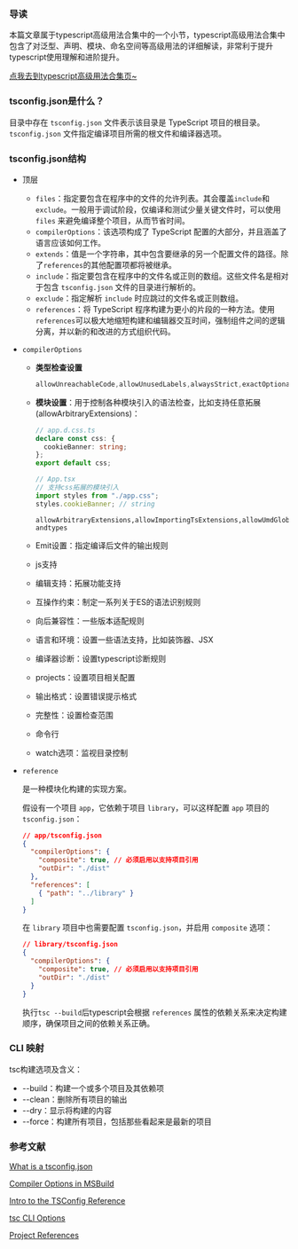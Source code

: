 ### 导读

本篇文章属于typescript高级用法合集中的一个小节，typescript高级用法合集中包含了对泛型、声明、模块、命名空间等高级用法的详细解读，非常利于提升typescript使用理解和进阶提升。

[点我去到typescript高级用法合集页~]()

### tsconfig.json是什么？

目录中存在 `tsconfig.json` 文件表示该目录是 TypeScript 项目的根目录。 `tsconfig.json` 文件指定编译项目所需的根文件和编译器选项。

### tsconfig.json结构

- 顶层

  - `files`：指定要包含在程序中的文件的允许列表。其会覆盖`include`和`exclude`。一般用于调试阶段，仅编译和测试少量关键文件时，可以使用 `files` 来避免编译整个项目，从而节省时间。
  - `compilerOptions`：该选项构成了 TypeScript 配置的大部分，并且涵盖了语言应该如何工作。
  - `extends`：值是一个字符串，其中包含要继承的另一个配置文件的路径。除了`references`的其他配置项都将被继承。
  - `include`：指定要包含在程序中的文件名或正则的数组。这些文件名是相对于包含 `tsconfig.json` 文件的目录进行解析的。
  - `exclude`：指定解析 `include` 时应跳过的文件名或正则数组。
  - `references`：将 TypeScript 程序构建为更小的片段的一种方法。使用`references`可以极大地缩短构建和编辑器交互时间，强制组件之间的逻辑分离，并以新的和改进的方式组织代码。

- `compilerOptions`

  - **类型检查设置**

    ~~~ts
    allowUnreachableCode,allowUnusedLabels,alwaysStrict,exactOptionalPropertyTypes,noFallthroughCasesInSwitch,noImplicitAny,noImplicitOverride,noImplicitReturns,noImplicitThis,noPropertyAccessFromIndexSignature,noUncheckedIndexedAccess,noUnusedLocals,noUnusedParameters,strict,strictBindCallApply,strictBuiltinIteratorReturn,strictFunctionTypes,strictNullChecks,strictPropertyInitialization anduseUnknownInCatchVariables
    ~~~

  - **模块设置**：用于控制各种模块引入的语法检查，比如支持任意拓展(allowArbitraryExtensions)：

    ~~~ts
    // app.d.css.ts
    declare const css: {
      cookieBanner: string;
    };
    export default css;
    ~~~

    ~~~ts
    // App.tsx
    // 支持css拓展的模块引入
    import styles from "./app.css";
    styles.cookieBanner; // string
    ~~~

    ~~~
    allowArbitraryExtensions,allowImportingTsExtensions,allowUmdGlobalAccess,baseUrl,customConditions,module,moduleResolution,moduleSuffixes,noResolve,noUncheckedSideEffectImports,paths,resolveJsonModule,resolvePackageJsonExports,resolvePackageJsonImports,rootDir,rootDirs,typeRoots andtypes
    ~~~

  - Emit设置：指定编译后文件的输出规则

  - js支持

  - 编辑支持：拓展功能支持

  - 互操作约束：制定一系列关于ES的语法识别规则

  - 向后兼容性：一些版本适配规则

  - 语言和环境：设置一些语法支持，比如装饰器、JSX

  - 编译器诊断：设置typescript诊断规则

  - projects：设置项目相关配置

  - 输出格式：设置错误提示格式

  - 完整性：设置检查范围

  - 命令行

  - watch选项：监视目录控制

- `reference`

  是一种模块化构建的实现方案。

  假设有一个项目 `app`，它依赖于项目 `library`，可以这样配置 `app` 项目的 `tsconfig.json`：

  ~~~json
  // app/tsconfig.json
  {
    "compilerOptions": {
      "composite": true, // 必须启用以支持项目引用
      "outDir": "./dist"
    },
    "references": [
      { "path": "../library" }
    ]
  }
  
  ~~~

  在 `library` 项目中也需要配置 `tsconfig.json`，并启用 `composite` 选项：

  ~~~json
  // library/tsconfig.json
  {
    "compilerOptions": {
      "composite": true, // 必须启用以支持项目引用
      "outDir": "./dist"
    }
  }
  ~~~

  执行`tsc --build`后typescript会根据 `references` 属性的依赖关系来决定构建顺序，确保项目之间的依赖关系正确。

### CLI 映射

tsc构建选项及含义：

- --build：构建一个或多个项目及其依赖项
- --clean：删除所有项目的输出
- --dry：显示将构建的内容
- --force：构建所有项目，包括那些看起来是最新的项目

### 参考文献

[What is a tsconfig.json](https://www.typescriptlang.org/docs/handbook/tsconfig-json.html)

[Compiler Options in MSBuild](https://www.typescriptlang.org/docs/handbook/compiler-options-in-msbuild.html)

[Intro to the TSConfig Reference](https://www.typescriptlang.org/tsconfig/#)

[tsc CLI Options](https://www.typescriptlang.org/docs/handbook/compiler-options.html)

[Project References](https://www.typescriptlang.org/docs/handbook/project-references.html)
